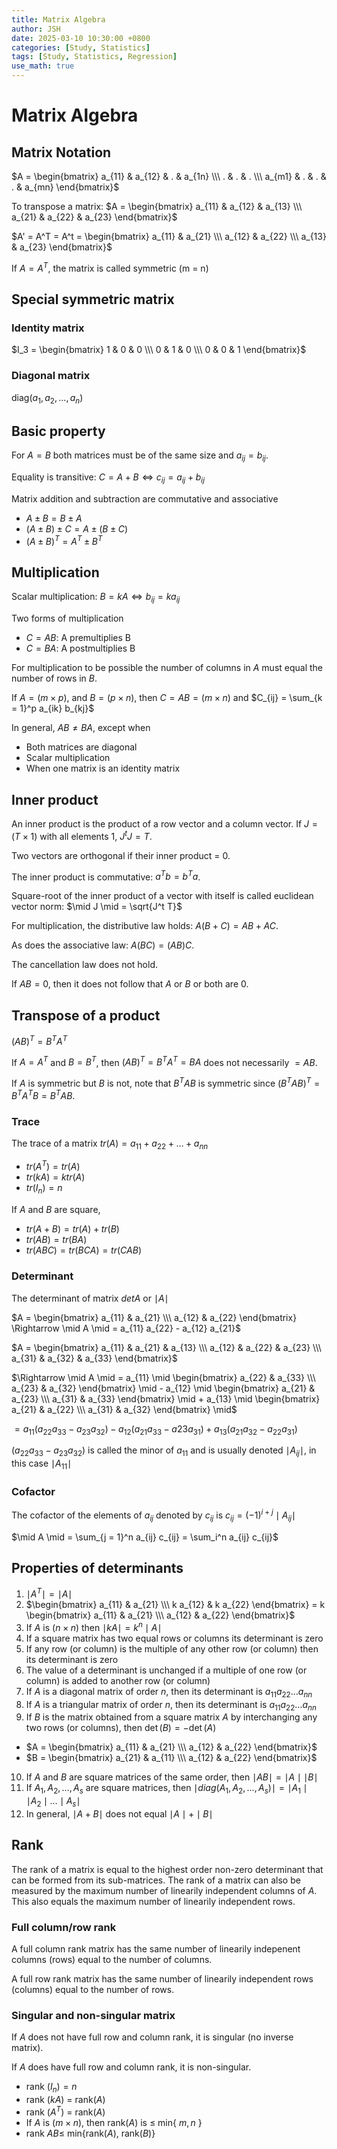```yaml
---
title: Matrix Algebra
author: JSH
date: 2025-03-10 10:30:00 +0800
categories: [Study, Statistics]
tags: [Study, Statistics, Regression]
use_math: true
---
```


# Matrix Algebra

## Matrix Notation
$A = \begin{bmatrix} a_{11} & a_{12} & . & a_{1n} \\\ . & . & . \\\ a_{m1} & . & . & . & a_{mn} \end{bmatrix}$

To transpose a matrix:
$A = \begin{bmatrix} a_{11} & a_{12} & a_{13} \\\ a_{21} & a_{22} & a_{23} \end{bmatrix}$

$A' = A^T = A^t = \begin{bmatrix} a_{11} & a_{21} \\\ a_{12} & a_{22} \\\ a_{13} & a_{23} \end{bmatrix}$

If $A = A^T$, the matrix is called symmetric (m = n)

## Special symmetric matrix

### Identity matrix
$I_3 = \begin{bmatrix} 1 & 0 & 0 \\\ 0 & 1 & 0 \\\ 0 & 0 & 1 \end{bmatrix}$

### Diagonal matrix
diag($a_1, a_2, \ldots, a_n$)

## Basic property
For $A = B$ both matrices must be of the same size and $a_{ij} = b_{ij}$.

Equality is transitive: $C = A + B \Leftrightarrow c_{ij} = a_{ij} + b_{ij}$

Matrix addition and subtraction are commutative and associative
* $A \pm B = B \pm A$
* $(A \pm B) \pm C = A \pm (B \pm C)$
* $(A \pm B)^T = A^T \pm B^T$

## Multiplication
Scalar multiplication: $B = kA \Leftrightarrow b_{ij} = k a_{ij}$

Two forms of multiplication
* $C = AB$: A premultiplies B
* $C = BA$: A postmultiplies B

For multiplication to be possible the number of columns in $A$ must equal the number of rows in $B$.

If $A = (m \times p)$, and $B = (p \times n)$, then $C = AB = (m \times n)$ and $C_{ij} = \sum_{k = 1}^p a_{ik} b_{kj}$

In general, $AB \neq BA$, except when
* Both matrices are diagonal
* Scalar multiplication
* When one matrix is an identity matrix

## Inner product
An inner product is the product of a row vector and a column vector.
If $J = (T \times 1)$ with all elements 1, $J^t J = T$.

Two vectors are orthogonal if their inner product = 0.

The inner product is commutative: $a^T b = b^T a$.

Square-root of the inner product of a vector with itself is called euclidean vector norm: $\mid J \mid  = \sqrt{J^t T}$

For multiplication, the distributive law holds: $A(B+C) = AB + AC$.

As does the associative law: $A(BC) = (AB)C$.

The cancellation law does not hold.

If $AB = 0$, then it does not follow that $A$ or $B$ or both are 0.

## Transpose of a product
$(AB)^T = B^T A^T$

If $A = A^T$ and $B = B^T$, then $(AB)^T = B^T A^T = BA$ does not necessarily $=AB$.

If $A$ is symmetric but $B$ is not, note that $B^T AB$ is symmetric since $(B^T AB)^T = B^T A^T B = B^T AB$.

### Trace
The trace of a matrix $tr(A) = a_{11} + a_{22} + \ldots + a_{nn}$
* $tr(A^T) = tr(A)$
* $tr(kA) = ktr(A)$
* $tr(I_n) = n$

If $A$ and $B$ are square, 
* $tr(A + B) = tr(A) + tr(B)$
* $tr(AB) = tr(BA)$
* $tr(ABC) = tr(BCA) = tr(CAB)$

### Determinant
The determinant of matrix $det A$ or $\mid A \mid$

$A = \begin{bmatrix} a_{11} & a_{21} \\\ a_{12} & a_{22} \end{bmatrix} \Rightarrow \mid A \mid = a_{11} a_{22} - a_{12} a_{21}$

$A = \begin{bmatrix} a_{11} & a_{21} & a_{13} \\\ a_{12} & a_{22} & a_{23} \\\ a_{31} & a_{32} & a_{33} \end{bmatrix}$

$\Rightarrow \mid A \mid = a_{11} \mid \begin{bmatrix} a_{22} & a_{33} \\\ a_{23} & a_{32} \end{bmatrix} \mid - a_{12} \mid \begin{bmatrix} a_{21} & a_{23} \\\ a_{31} & a_{33} \end{bmatrix} \mid + a_{13} \mid \begin{bmatrix} a_{21} & a_{22} \\\ a_{31} & a_{32} \end{bmatrix} \mid$

$= a_{11} (a_{22} a_{33} - a_{23} a_{32}) - a_{12} (a_{21} a_{33} - a{23} a_{31}) + a_{13} (a_{21} a_{32} - a_{22} a_{31})$

$(a_{22} a_{33} - a_{23} a_{32})$ is called the minor of $a_{11}$ and is usually denoted $\mid A_{ij} \mid$, in this case $\mid A_{11} \mid$

### Cofactor
The cofactor of the elements of $a_{ij}$ denoted by $c_{ij}$ is $c_{ij} = (-1)^{i + j} \mid A_{ij} \mid$

$\mid A \mid = \sum_{j = 1}^n a_{ij} c_{ij} = \sum_i^n a_{ij} c_{ij}$

## Properties of determinants
1. $\mid A^T \mid = \mid A \mid$
2. $\begin{bmatrix} a_{11} & a_{21} \\\ k a_{12} & k a_{22} \end{bmatrix} = k \begin{bmatrix} a_{11} & a_{21} \\\ a_{12} & a_{22} \end{bmatrix}$
3. If $A$ is $(n \times n)$ then $\mid kA \mid = k^n \mid A \mid$
4. If a square matrix has two equal rows or columns its determinant is zero
5. If any row (or column) is the multiple of any other row (or column) then its determinant is zero
6. The value of a determinant is  unchanged if a multiple of one row (or column) is added to another row (or column)
7. If $A$ is a diagonal matrix of order $n$, then its determinant is $a_{11} a_{22} \ldots a_{nn}$
8. If $A$ is a triangular matrix of order $n$, then its determinant is $a_{11} a_{22} \ldots a_{nn}$
9. If $B$ is the matrix obtained from a square matrix $A$ by interchanging any two rows (or columns), then $\det(B) = -\det(A)$
  * $A = \begin{bmatrix} a_{11} & a_{21} \\\ a_{12} & a_{22} \end{bmatrix}$
  * $B = \begin{bmatrix} a_{21} & a_{11} \\\ a_{12} & a_{22} \end{bmatrix}$
10. If $A$ and $B$ are square matrices of the same order, then $\mid AB \mid = \mid A \mid \mid B \mid$
11. If $A_1, A_2, \ldots, A_s$ are square matrices, then $\mid diag(A_1, A_2, \ldots, A_s) \mid = \mid A_1 \mid \mid A_2 \mid \ldots \mid A_s \mid$
12. In general, $\mid A + B \mid$ does not equal $\mid A \mid + \mid B \mid$

## Rank
The rank of a matrix is equal to the highest order non-zero determinant that can be formed from its sub-matrices.
The rank of a matrix can also be measured by the maximum number of linearily independent columns of $A$.
This also equals the maximum number of linearily independent rows.

### Full column/row rank
A full column rank matrix has the same number of linearily indepenent columns (rows) equal to the number of columns.

A full row rank matrix has the same number of linearily independent rows (columns) equal to the number of rows.

### Singular and non-singular matrix
If $A$ does not have full row and column rank, it is singular (no inverse matrix).

If $A$ does have full row and column rank, it is non-singular.

* rank $(I_n) = n$
* rank $(kA)$ = rank($A$)
* rank $(A^T)$ = rank($A$)
* If $A$ is $(m \times n)$, then rank($A$) is $\leq$ min{ $m, n$ }
* rank $AB \leq$ min{rank($A$), rank($B$)}




